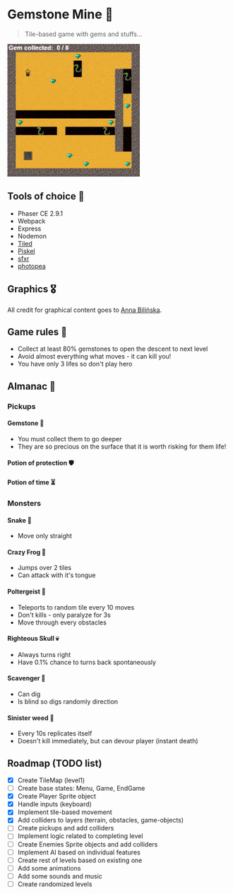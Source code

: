# Gemstone Mine 💎

> Tile-based game with gems and stuffs...

![](./preview.gif)

## Tools of choice 🔧

* Phaser CE 2.9.1
* Webpack
* Express
* Nodemon
* [Tiled](http://www.mapeditor.org)
* [Piskel](https://github.com/piskelapp/piskel)
* [sfxr](http://www.drpetter.se/project_sfxr.html)
* [photopea](https://www.photopea.com)

## Graphics 🎖

All credit for graphical content goes to [Anna Bilińska](https://www.linkedin.com/in/annabilinskaanna/).

## Game rules 🎲

* Collect at least 80% gemstones to open the descent to next level
* Avoid almost everything what moves - it can kill you!
* You have only 3 lifes so don't play hero

## Almanac 📖

### Pickups

#### Gemstone 💎

* You must collect them to go deeper
* They are so precious on the surface that it is worth risking for them life!

#### Potion of protection 🛡

#### Potion of time ⏳

### Monsters

#### Snake 🐍

* Move only straight

#### Crazy Frog 🐸

* Jumps over 2 tiles
* Can attack with it's tongue

#### Poltergeist 👻

* Teleports to random tile every 10 moves
* Don't kills - only paralyze for 3s
* Move through every obstacles

#### Righteous Skull 💀

* Always turns right
* Have 0.1% chance to turns back spontaneously

#### Scavenger 🐀

* Can dig
* Is blind so digs randomly direction

#### Sinister weed 🌱

* Every 10s replicates itself
* Doesn't kill immediately, but can devour player (instant death)

## Roadmap (TODO list)

* [x] Create TileMap (level1)
* [ ] Create base states: Menu, Game, EndGame
* [x] Create Player Sprite object
* [x] Handle inputs (keyboard)
* [x] Implement tile-based movement
* [x] Add colliders to layers (terrain, obstacles, game-objects)
* [ ] Create pickups and add colliders
* [ ] Implement logic related to completing level
* [ ] Create Enemies Sprite objects and add colliders
* [ ] Implement AI based on individual features
* [ ] Create rest of levels based on existing one
* [ ] Add some animations
* [ ] Add some sounds and music
* [ ] Create randomized levels
